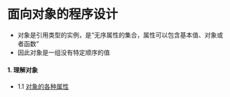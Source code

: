 # 面向对象的程序设计
- 对象是引用类型的实例，是“无序属性的集合，属性可以包含基本值、对象或者函数”
- 因此对象是一组没有特定顺序的值

#### 1. 理解对象
- 1.1 [对象的各种属性](https://github.com/ZZsimon/Pro-Js-Note/blob/master/chapter_06/object_01/property.html)
